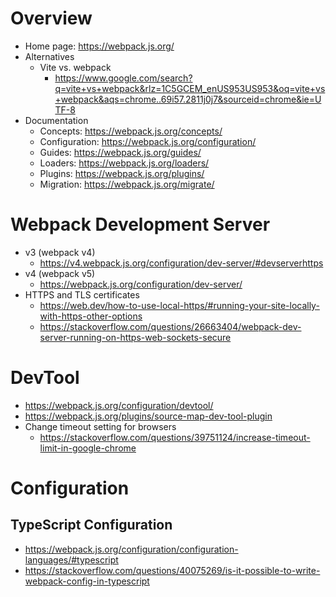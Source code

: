 # Overview

- Home page: https://webpack.js.org/
- Alternatives
    + Vite vs. webpack
        * https://www.google.com/search?q=vite+vs+webpack&rlz=1C5GCEM_enUS953US953&oq=vite+vs+webpack&aqs=chrome..69i57.2811j0j7&sourceid=chrome&ie=UTF-8
- Documentation
    + Concepts: https://webpack.js.org/concepts/
    + Configuration: https://webpack.js.org/configuration/
    + Guides: https://webpack.js.org/guides/
    + Loaders: https://webpack.js.org/loaders/
    + Plugins: https://webpack.js.org/plugins/
    + Migration: https://webpack.js.org/migrate/

# Webpack Development Server

- v3 (webpack v4)
    + https://v4.webpack.js.org/configuration/dev-server/#devserverhttps
- v4 (webpack v5)
    + https://webpack.js.org/configuration/dev-server/
- HTTPS and TLS certificates
    + https://web.dev/how-to-use-local-https/#running-your-site-locally-with-https-other-options
    + https://stackoverflow.com/questions/26663404/webpack-dev-server-running-on-https-web-sockets-secure

# DevTool

- https://webpack.js.org/configuration/devtool/
- https://webpack.js.org/plugins/source-map-dev-tool-plugin
- Change timeout setting for browsers
    + https://stackoverflow.com/questions/39751124/increase-timeout-limit-in-google-chrome


# Configuration

## TypeScript Configuration

- https://webpack.js.org/configuration/configuration-languages/#typescript
- https://stackoverflow.com/questions/40075269/is-it-possible-to-write-webpack-config-in-typescript

